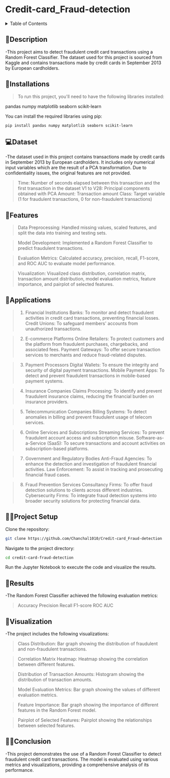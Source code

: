 # Credit-card_Fraud-detection

<details>
<summary>Table of Contents</summary>

- [Description](#description)
- [Installations](#installations)
- [Dataset](#data-set)
- [Features](#features)
- [Applications](#applications)
- [Project setup](#project-setup)
- [Results](#results)
- [Visualization](#visualization)
- [Conclusion](#conclusion)

</details>

## 📝Description

-This project aims to detect fraudulent credit card transactions using a Random Forest Classifier. The dataset used for this project is sourced from Kaggle and contains transactions made by credit cards in September 2013 by European cardholders.

## 🔗Installations

>To run this project, you'll need to have the following libraries installed:

pandas
numpy
matplotlib
seaborn
scikit-learn

You can install the required libraries using pip:

```bash
pip install pandas numpy matplotlib seaborn scikit-learn
```

## 💻Dataset

-The dataset used in this project contains transactions made by credit cards in September 2013 by European cardholders. It includes only numerical input variables which are the result of a PCA transformation. Due to confidentiality issues, the original features are not provided.

>Time: Number of seconds elapsed between this transaction and the first transaction in the dataset
>V1 to V28: Principal components obtained with PCA
>Amount: Transaction amount
>Class: Target variable (1 for fraudulent transactions, 0 for non-fraudulent transactions)

## 🤖Features

>Data Preprocessing: Handled missing values, scaled features, and split the data into training and testing sets.

>Model Development: Implemented a Random Forest Classifier to predict fraudulent transactions.

>Evaluation Metrics: Calculated accuracy, precision, recall, F1-score, and ROC AUC to evaluate model performance.

>Visualization: Visualized class distribution, correlation matrix, transaction amount distribution, model evaluation metrics, feature importance, and pairplot of 
 selected features.

## 💸Applications

>1. Financial Institutions
Banks: To monitor and detect fraudulent activities in credit card transactions, preventing financial losses.
Credit Unions: To safeguard members' accounts from unauthorized transactions.

>2. E-commerce Platforms
Online Retailers: To protect customers and the platform from fraudulent purchases, chargebacks, and associated fees.
Payment Gateways: To offer secure transaction services to merchants and reduce fraud-related disputes.

>3. Payment Processors
Digital Wallets: To ensure the integrity and security of digital payment transactions.
Mobile Payment Apps: To detect and prevent fraudulent transactions in mobile-based payment systems.

>4. Insurance Companies
Claims Processing: To identify and prevent fraudulent insurance claims, reducing the financial burden on insurance providers.

>5. Telecommunication Companies
Billing Systems: To detect anomalies in billing and prevent fraudulent usage of telecom services.

>6. Online Services and Subscriptions
Streaming Services: To prevent fraudulent account access and subscription misuse.
Software-as-a-Service (SaaS): To secure transactions and account activities on subscription-based platforms.

>7. Government and Regulatory Bodies
Anti-Fraud Agencies: To enhance the detection and investigation of fraudulent financial activities.
Law Enforcement: To assist in tracking and prosecuting financial fraud cases.

>8. Fraud Prevention Services
Consultancy Firms: To offer fraud detection solutions to clients across different industries.
Cybersecurity Firms: To integrate fraud detection systems into broader security solutions for protecting financial data.

## 👨‍💻Project Setup

Clone the repository:
```bash
git clone https://github.com/Chanchal1010/Credit-card_Fraud-detection
```

Navigate to the project directory:
```bash
cd credit-card-fraud-detection
```

Run the Jupyter Notebook to execute the code and visualize the results.

## 🔮Results

-The Random Forest Classifier achieved the following evaluation metrics:

>Accuracy
>Precision
>Recall
>F1-score
>ROC AUC



## 📱Visualization

-The project includes the following visualizations:

>Class Distribution: Bar graph showing the distribution of fraudulent and non-fraudulent transactions.

>Correlation Matrix Heatmap: Heatmap showing the correlation between different features.

>Distribution of Transaction Amounts: Histogram showing the distribution of transaction amounts.

>Model Evaluation Metrics: Bar graph showing the values of different evaluation metrics.

>Feature Importance: Bar graph showing the importance of different features in the Random Forest model.

>Pairplot of Selected Features: Pairplot showing the relationships between selected features.


## 👨‍🏫Conclusion

-This project demonstrates the use of a Random Forest Classifier to detect fraudulent credit card transactions. The model is evaluated using various metrics and visualizations, providing a comprehensive analysis of its performance.




